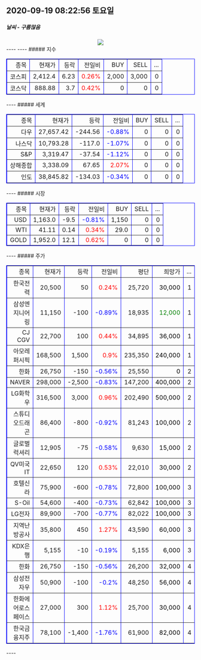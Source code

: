 ##  2020-09-19 08:22:56   토요일 
##### 날씨   -   구름많음
<center><img src="../img/naver_weather_week.png"></center>
----
----
##### 지수
<table border="1" bordercolor="blue" align = "center" >
<tr align = "right" > <td>종목</td><td>현재가</td><td>등락</td><td>전일비</td><td>BUY</td><td>SELL</td><td>...</td>  </tr>
<tr align = "right" > <td>코스피</td><td>2,412.4</td><td>6.23</td><td><font size="3" color="red" >0.26%</font> </td><td>2,000</td><td>3,000</td><td>0</td>  </tr>
<tr align = "right" > <td>코스닥</td><td>888.88</td><td>3.7</td><td><font size="3" color="red" >0.42%</font> </td><td>0</td><td>0</td><td>0</td>  </tr>
</table>
----
##### 세계
<table border="1" bordercolor="blue" align = "center" >
<tr align = "right" > <td>종목</td><td>현재가</td><td>등락</td><td>전일비</td><td>BUY</td><td>SELL</td><td>...</td>  </tr>
<tr align = "right" > <td>다우</td><td>27,657.42</td><td>-244.56</td><td><font size="3" color="blue" >-0.88%</font></td><td>0</td><td>0</td><td>0</td>  </tr>
<tr align = "right" > <td>나스닥</td><td>10,793.28</td><td>-117.0</td><td><font size="3" color="blue" >-1.07%</font></td><td>0</td><td>0</td><td>0</td>  </tr>
<tr align = "right" > <td>S&P</td><td>3,319.47</td><td>-37.54</td><td><font size="3" color="blue" >-1.12%</font></td><td>0</td><td>0</td><td>0</td>  </tr>
<tr align = "right" > <td>상해종합</td><td>3,338.09</td><td>67.65</td><td><font size="3" color="red" >2.07%</font></td><td>0</td><td>0</td><td>0</td>  </tr>
<tr align = "right" > <td>인도</td><td>38,845.82</td><td>-134.03</td><td><font size="3" color="blue" >-0.34%</font></td><td>0</td><td>0</td><td>0</td>  </tr>
</table>
----
##### 시장
<table border="1" bordercolor="blue" align = "center" >
<tr align = "right" > <td>종목</td><td>현재가</td><td>등락</td><td>전일비</td><td>BUY</td><td>SELL</td><td>...</td>  </tr>
<tr align = "right" > <td>USD</td><td>1,163.0</td><td>-9.5</td><td><font size="3" color="blue">-0.81%</font></td><td>1,150</td><td>0</td><td>0</td>  </tr>
<tr align = "right" > <td>WTI</td><td>41.11</td><td>0.14</td><td><font size="3" color="red">0.34%</font></td><td>29.0</td><td>0</td><td>0</td>  </tr>
<tr align = "right" > <td>GOLD</td><td>1,952.0</td><td>12.1</td><td><font size="3" color="red">0.62%</font></td><td>0</td><td>0</td><td>0</td>  </tr>
</table>
----
##### 주가
<table border="1" bordercolor="blue" align = "center" >
<tr align = "right" > <td>종목</td><td>현재가</td><td>등락</td><td>전일비</td><td>평단</td><td>희망가</td><td>...</td>  </tr>
<tr align = "right" > <td>한국전력</td><td>20,500</td><td>50</td><td><font size="3" color="red">0.24%</font></td><td>25,720</td><td><font size="3" color="black">30,000</font></td><td>1</td>  </tr>
<tr align = "right" > <td>삼성엔지니어링</td><td>11,150</td><td>-100</td><td><font size="3" color="blue">-0.89%</font></td><td>18,935</td><td><font size="3" color="green">12,000</font></td><td>1</td>  </tr>
<tr align = "right" > <td>CJ CGV</td><td>22,700</td><td>100</td><td><font size="3" color="red">0.44%</font></td><td>34,895</td><td><font size="3" color="black">36,000</font></td><td>1</td>  </tr>
<tr align = "right" > <td>아모레퍼시픽</td><td>168,500</td><td>1,500</td><td><font size="3" color="red">0.9%</font></td><td>235,350</td><td><font size="3" color="black">240,000</font></td><td>1</td>  </tr>
<tr align = "right" > <td>한화</td><td>26,750</td><td>-150</td><td><font size="3" color="blue">-0.56%</font></td><td>25,550</td><td><font size="3" color="black">0</font></td><td>2</td>  </tr>
<tr align = "right" > <td>NAVER</td><td>298,000</td><td>-2,500</td><td><font size="3" color="blue">-0.83%</font></td><td>147,200</td><td><font size="3" color="black">400,000</font></td><td>2</td>  </tr>
<tr align = "right" > <td>LG화학우</td><td>316,500</td><td>3,000</td><td><font size="3" color="red">0.96%</font></td><td>202,490</td><td><font size="3" color="black">500,000</font></td><td>2</td>  </tr>
<tr align = "right" > <td>스튜디오드래곤</td><td>86,400</td><td>-800</td><td><font size="3" color="blue">-0.92%</font></td><td>81,243</td><td><font size="3" color="black">100,000</font></td><td>2</td>  </tr>
<tr align = "right" > <td>글로벌럭셔리</td><td>12,905</td><td>-75</td><td><font size="3" color="blue">-0.58%</font></td><td>9,630</td><td><font size="3" color="black">15,000</font></td><td>2</td>  </tr>
<tr align = "right" > <td>QV미국IT</td><td>22,650</td><td>120</td><td><font size="3" color="red">0.53%</font></td><td>22,010</td><td><font size="3" color="black">30,000</font></td><td>2</td>  </tr>
<tr align = "right" > <td>호텔신라</td><td>75,900</td><td>-600</td><td><font size="3" color="blue">-0.78%</font></td><td>72,800</td><td><font size="3" color="black">100,000</font></td><td>3</td>  </tr>
<tr align = "right" > <td>S-Oil</td><td>54,600</td><td>-400</td><td><font size="3" color="blue">-0.73%</font></td><td>62,842</td><td><font size="3" color="black">100,000</font></td><td>3</td>  </tr>
<tr align = "right" > <td>LG전자</td><td>89,900</td><td>-700</td><td><font size="3" color="blue">-0.77%</font></td><td>82,022</td><td><font size="3" color="black">100,000</font></td><td>3</td>  </tr>
<tr align = "right" > <td>지역난방공사</td><td>35,800</td><td>450</td><td><font size="3" color="red">1.27%</font></td><td>43,590</td><td><font size="3" color="black">60,000</font></td><td>3</td>  </tr>
<tr align = "right" > <td>KDX은행</td><td>5,155</td><td>-10</td><td><font size="3" color="blue">-0.19%</font></td><td>5,155</td><td><font size="3" color="black">6,000</font></td><td>3</td>  </tr>
<tr align = "right" > <td>한화</td><td>26,750</td><td>-150</td><td><font size="3" color="blue">-0.56%</font></td><td>26,200</td><td><font size="3" color="black">32,000</font></td><td>4</td>  </tr>
<tr align = "right" > <td>삼성전자우</td><td>50,900</td><td>-100</td><td><font size="3" color="blue">-0.2%</font></td><td>48,250</td><td><font size="3" color="black">56,000</font></td><td>4</td>  </tr>
<tr align = "right" > <td>한화에어로스페이스</td><td>27,000</td><td>300</td><td><font size="3" color="red">1.12%</font></td><td>25,700</td><td><font size="3" color="black">30,000</font></td><td>4</td>  </tr>
<tr align = "right" > <td>한국금융지주</td><td>78,100</td><td>-1,400</td><td><font size="3" color="blue">-1.76%</font></td><td>61,900</td><td><font size="3" color="black">82,000</font></td><td>4</td>  </tr>
</table>
----
